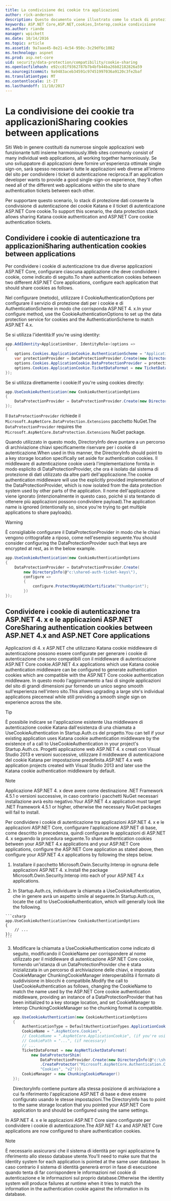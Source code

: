 ```yaml
---
title: La condivisione dei cookie tra applicazioni
author: rick-anderson
description: Questo documento viene illustrato come lo stack di protezione dati supporta la condivisione dei cookie di autenticazione tra ASP.NET 4. x e le applicazioni ASP.NET Core.
keywords: ASP.NET Core,ASP.NET,cookies,Interop,cookie condivisione
ms.author: riande
manager: wpickett
ms.date: 10/14/2016
ms.topic: article
ms.assetid: 9a7aae45-8e21-4c54-950c-3c29df6c1082
ms.technology: aspnet
ms.prod: asp.net-core
uid: security/data-protection/compatibility/cookie-sharing
ms.openlocfilehash: e92cc81f9362787b7b4bfb44ba26b82182826a59
ms.sourcegitcommit: 9a9483aceb34591c97451997036a9120c3fe2baf
ms.translationtype: MT
ms.contentlocale: it-IT
ms.lasthandoff: 11/10/2017
---
```

# <a name="sharing-cookies-between-applications"></a><span data-ttu-id="58650-104">La condivisione dei cookie tra applicazioni</span><span class="sxs-lookup"><span data-stu-id="58650-104">Sharing cookies between applications</span></span>

<span data-ttu-id="58650-105">Siti Web in genere costituiti da numerose singole applicazioni web funzionante tutti insieme harmoniously.</span><span class="sxs-lookup"><span data-stu-id="58650-105">Web sites commonly consist of many individual web applications, all working together harmoniously.</span></span> <span data-ttu-id="58650-106">Se uno sviluppatore di applicazioni deve fornire un'esperienza ottimale single sign-on, sarà spesso necessario tutte le applicazioni web diverse all'interno del sito per condividere i ticket di autenticazione reciproca.</span><span class="sxs-lookup"><span data-stu-id="58650-106">If an application developer wants to provide a good single-sign-on experience, they'll often need all of the different web applications within the site to share authentication tickets between each other.</span></span>

<span data-ttu-id="58650-107">Per supportare questo scenario, lo stack di protezione dati consente la condivisione di autenticazione dei cookie Katana e il ticket di autenticazione ASP.NET Core cookie.</span><span class="sxs-lookup"><span data-stu-id="58650-107">To support this scenario, the data protection stack allows sharing Katana cookie authentication and ASP.NET Core cookie authentication tickets.</span></span>

## <a name="sharing-authentication-cookies-between-applications"></a><span data-ttu-id="58650-108">Condividere i cookie di autenticazione tra applicazioni</span><span class="sxs-lookup"><span data-stu-id="58650-108">Sharing authentication cookies between applications</span></span>

<span data-ttu-id="58650-109">Per condividere i cookie di autenticazione tra due diverse applicazioni ASP.NET Core, configurare ciascuna applicazione che deve condividere i cookie, come indicato di seguito.</span><span class="sxs-lookup"><span data-stu-id="58650-109">To share authentication cookies between two different ASP.NET Core applications, configure each application that should share cookies as follows.</span></span>

<span data-ttu-id="58650-110">Nel configurare (metodo), utilizzare il CookieAuthenticationOptions per configurare il servizio di protezione dati per i cookie e di AuthenticationScheme in modo che corrisponda ASP.NET 4. x.</span><span class="sxs-lookup"><span data-stu-id="58650-110">In your configure method, use the CookieAuthenticationOptions to set up the data protection service for cookies and the AuthenticationScheme to match ASP.NET 4.x.</span></span>

<span data-ttu-id="58650-111">Se si utilizza l'identità:</span><span class="sxs-lookup"><span data-stu-id="58650-111">If you're using identity:</span></span>

```csharp
app.AddIdentity<ApplicationUser, IdentityRole>(options =>
{
    options.Cookies.ApplicationCookie.AuthenticationScheme = "ApplicationCookie";
    var protectionProvider = DataProtectionProvider.Create(new DirectoryInfo(@"c:\shared-auth-ticket-keys\"));
    options.Cookies.ApplicationCookie.DataProtectionProvider = protectionProvider;
    options.Cookies.ApplicationCookie.TicketDataFormat = new TicketDataFormat(protectionProvider.CreateProtector("Microsoft.AspNetCore.Authentication.Cookies.CookieAuthenticationMiddleware", "Cookies", "v2"));
});
```

<span data-ttu-id="58650-112">Se si utilizza direttamente i cookie:</span><span class="sxs-lookup"><span data-stu-id="58650-112">If you're using cookies directly:</span></span>

```csharp
app.UseCookieAuthentication(new CookieAuthenticationOptions
{
    DataProtectionProvider = DataProtectionProvider.Create(new DirectoryInfo(@"c:\shared-auth-ticket-keys\"))
});
```
   
<span data-ttu-id="58650-113">Il `DataProtectionProvider` richiede il `Microsoft.AspNetCore.DataProtection.Extensions` pacchetto NuGet.</span><span class="sxs-lookup"><span data-stu-id="58650-113">The `DataProtectionProvider` requires the `Microsoft.AspNetCore.DataProtection.Extensions` NuGet package.</span></span>

<span data-ttu-id="58650-114">Quando utilizzato in questo modo, DirectoryInfo deve puntare a un percorso di archiviazione chiavi specificamente riservare per i cookie di autenticazione.</span><span class="sxs-lookup"><span data-stu-id="58650-114">When used in this manner, the DirectoryInfo should point to a key storage location specifically set aside for authentication cookies.</span></span> <span data-ttu-id="58650-115">Il middleware di autenticazione cookie userà l'implementazione fornita in modo esplicito di DataProtectionProvider, che ora è isolato dal sistema di protezione di dati utilizzato da altre parti dell'applicazione.</span><span class="sxs-lookup"><span data-stu-id="58650-115">The cookie authentication middleware will use the explicitly provided implementation of the DataProtectionProvider, which is now isolated from the data protection system used by other parts of the application.</span></span> <span data-ttu-id="58650-116">Il nome dell'applicazione viene ignorato (intenzionalmente in questo caso, poiché si sta tentando di ottenere più applicazioni possono condividere payload).</span><span class="sxs-lookup"><span data-stu-id="58650-116">The application name is ignored (intentionally so, since you're trying to get multiple applications to share payloads).</span></span>

>[!WARNING]
><span data-ttu-id="58650-117">È consigliabile configurare il DataProtectionProvider in modo che le chiavi vengono crittografate a riposo, come nell'esempio seguente.</span><span class="sxs-lookup"><span data-stu-id="58650-117">You should consider configuring the DataProtectionProvider such that keys are encrypted at rest, as in the below example.</span></span>
>
>
>  ```csharp
>  app.UseCookieAuthentication(new CookieAuthenticationOptions
>  {
>      DataProtectionProvider = DataProtectionProvider.Create(
>          new DirectoryInfo(@"c:\shared-auth-ticket-keys\"),
>          configure =>
>          {
>              configure.ProtectKeysWithCertificate("thumbprint");
>          })
>  });
>  ```

## <a name="sharing-authentication-cookies-between-aspnet-4x-and-aspnet-core-applications"></a><span data-ttu-id="58650-118">Condividere i cookie di autenticazione tra ASP.NET 4. x e le applicazioni ASP.NET Core</span><span class="sxs-lookup"><span data-stu-id="58650-118">Sharing authentication cookies between ASP.NET 4.x and ASP.NET Core applications</span></span>

<span data-ttu-id="58650-119">Applicazioni di 4. x ASP.NET che utilizzano Katana cookie middleware di autenticazione possono essere configurate per generare i cookie di autenticazione che sono compatibili con il middleware di autenticazione ASP.NET Core cookie.</span><span class="sxs-lookup"><span data-stu-id="58650-119">ASP.NET 4.x applications which use Katana cookie authentication middleware can be configured to generate authentication cookies which are compatible with the ASP.NET Core cookie authentication middleware.</span></span> <span data-ttu-id="58650-120">In questo modo l'aggiornamento a fasi di singole applicazioni del sito di grandi dimensioni pur fornendo un unico segno smooth sull'esperienza nell'intero sito.</span><span class="sxs-lookup"><span data-stu-id="58650-120">This allows upgrading a large site's individual applications piecemeal while still providing a smooth single sign on experience across the site.</span></span>

>[!TIP]
> <span data-ttu-id="58650-121">È possibile indicare se l'applicazione esistente Usa middleware di autenticazione cookie Katana dall'esistenza di una chiamata a UseCookieAuthentication in Startup.Auth.cs del progetto.</span><span class="sxs-lookup"><span data-stu-id="58650-121">You can tell if your existing application uses Katana cookie authentication middleware by the existence of a call to UseCookieAuthentication in your project's Startup.Auth.cs.</span></span> <span data-ttu-id="58650-122">Progetti applicazione web ASP.NET 4. x creati con Visual Studio 2013 e versioni successive, utilizzare il middleware di autenticazione del cookie Katana per impostazione predefinita.</span><span class="sxs-lookup"><span data-stu-id="58650-122">ASP.NET 4.x web application projects created with Visual Studio 2013 and later use the Katana cookie authentication middleware by default.</span></span>

> [!NOTE]
> <span data-ttu-id="58650-123">Applicazione ASP.NET 4. x deve avere come destinazione .NET Framework 4.5.1 o versioni successive, in caso contrario i pacchetti NuGet necessari installazione avrà esito negativo.</span><span class="sxs-lookup"><span data-stu-id="58650-123">Your ASP.NET 4.x application must target .NET Framework 4.5.1 or higher, otherwise the necessary NuGet packages will fail to install.</span></span>

<span data-ttu-id="58650-124">Per condividere i cookie di autenticazione tra applicazioni ASP.NET 4. x e le applicazioni ASP.NET Core, configurare l'applicazione ASP.NET di base, come descritto in precedenza, quindi configurare le applicazioni di ASP.NET 4. x seguendo la procedura seguente.</span><span class="sxs-lookup"><span data-stu-id="58650-124">To share authentication cookies between your ASP.NET 4.x applications and your ASP.NET Core applications, configure the ASP.NET Core application as stated above, then configure your ASP.NET 4.x applications by following the steps below.</span></span>

1.  <span data-ttu-id="58650-125">Installare il pacchetto Microsoft.Owin.Security.Interop in ognuna delle applicazioni ASP.NET 4. x.</span><span class="sxs-lookup"><span data-stu-id="58650-125">Install the package Microsoft.Owin.Security.Interop into each of your ASP.NET 4.x applications.</span></span>

2.   <span data-ttu-id="58650-126">In Startup.Auth.cs, individuare la chiamata a UseCookieAuthentication, che in genere avrà un aspetto simile al seguente.</span><span class="sxs-lookup"><span data-stu-id="58650-126">In Startup.Auth.cs, locate the call to UseCookieAuthentication, which will generally look like the following.</span></span>

    ```csharp
    app.UseCookieAuthentication(new CookieAuthenticationOptions
    {
        // ...
    });
    ```
    
3.  <span data-ttu-id="58650-127">Modificare la chiamata a UseCookieAuthentication come indicato di seguito, modificando il CookieName per corrispondere al nome utilizzato per il middleware di autenticazione ASP.NET Core cookie, fornendo un'istanza di un DataProtectionProvider che è stata inizializzata in un percorso di archiviazione delle chiavi, e impostata CookieManager ChunkingCookieManager interoperabilità il formato di suddivisione in blocchi è compatibile.</span><span class="sxs-lookup"><span data-stu-id="58650-127">Modify the call to UseCookieAuthentication as follows, changing the CookieName to match the name used by the ASP.NET Core cookie authentication middleware, providing an instance of a DataProtectionProvider that has been initialized to a key storage location, and set CookieManager to interop ChunkingCookieManager so the chunking format is compatible.</span></span>

    ```csharp
    app.UseCookieAuthentication(new CookieAuthenticationOptions
    {
        AuthenticationType = DefaultAuthenticationTypes.ApplicationCookie,
        CookieName = ".AspNetCore.Cookies",
        // CookieName = ".AspNetCore.ApplicationCookie", (if you're using identity)
        // CookiePath = "...", (if necessary)
        // ...
        TicketDataFormat = new AspNetTicketDataFormat(
            new DataProtectorShim(
                DataProtectionProvider.Create(new DirectoryInfo(@"c:\shared-auth-ticket-keys\"))
                .CreateProtector("Microsoft.AspNetCore.Authentication.Cookies.CookieAuthenticationMiddleware",
                "Cookies", "v2"))),
        CookieManager = new ChunkingCookieManager()
    });
    ```
    <span data-ttu-id="58650-128">DirectoryInfo contiene puntare alla stessa posizione di archiviazione a cui fa riferimento l'applicazione ASP.NET di base e deve essere configurato usando le stesse impostazioni.</span><span class="sxs-lookup"><span data-stu-id="58650-128">The DirectoryInfo has to point to the same storage location that you pointed your ASP.NET Core application to and should be configured using the same settings.</span></span>

<span data-ttu-id="58650-129">In ASP.NET 4. x e le applicazioni ASP.NET Core siano configurate per condividere i cookie di autenticazione.</span><span class="sxs-lookup"><span data-stu-id="58650-129">The ASP.NET 4.x and ASP.NET Core applications are now configured to share authentication cookies.</span></span>

> [!NOTE]
> <span data-ttu-id="58650-130">È necessario assicurarsi che il sistema di identità per ogni applicazione fa riferimento allo stesso database utente.</span><span class="sxs-lookup"><span data-stu-id="58650-130">You'll need to make sure that the identity system for each application is pointed at the same user database.</span></span> <span data-ttu-id="58650-131">In caso contrario il sistema di identità genererà errori in fase di esecuzione quando tenta di far corrispondere le informazioni nel cookie di autenticazione e le informazioni sul proprio database.</span><span class="sxs-lookup"><span data-stu-id="58650-131">Otherwise the identity system will produce failures at runtime when it tries to match the information in the authentication cookie against the information in its database.</span></span>
